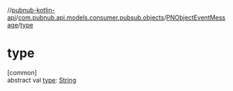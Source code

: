 //[pubnub-kotlin-api](../../../index.md)/[com.pubnub.api.models.consumer.pubsub.objects](../index.md)/[PNObjectEventMessage](index.md)/[type](type.md)

# type

[common]\
abstract val [type](type.md): [String](https://kotlinlang.org/api/latest/jvm/stdlib/kotlin-stdlib/kotlin/-string/index.html)
